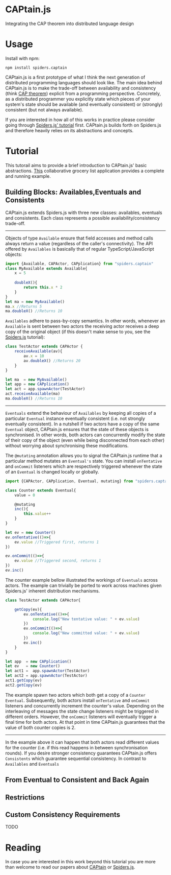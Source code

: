 # CAPtain.js
Integrating the CAP theorem into distributed language design

# Usage
Install with npm:
```
npm install spiders.captain
```
CAPtain.js is a first prototype of what I think the next generation of distributed programming languages should look like.
The main idea behind CAPtain.js is to make the trade-off between availability and consistency (think [CAP theorem](https://en.wikipedia.org/wiki/CAP_theorem)) explicit from a programming perspective.
Concretely, as a distributed programmer you explicitly state which pieces of your system's state should be available (and eventually consistent) or (strongly) consistent (but not always available).

If you are interested in how all of this works in practice please consider going through [Spiders.js' tutorial](https://github.com/myter/Spiders.js) first.
CAPtain.js builds forth on Spiders.js and therefore heavily relies on its abstractions and concepts.
# Tutorial
This tutorail aims to provide a brief introduction to CAPtain.js' basic abstractions.
[This](https://github.com/myter/Myosotis) collaborative grocery list application provides a complete and running example.
## Building Blocks: Availables,Eventuals and Consistents
CAPtain.js extends Spiders.js with three new classes: availables, eventuals and consistents.
Each class represents a possible availability/consistency trade-off.


---
Objects of type `Available` ensure that field accesses and method calls always return a value (regardless of the caller's connectivity).
The API offered by `Availables` is basically that of regular TypeScript/JavaScript objects:
```TypeScript
import {Available, CAPActor, CAPplication} from "spiders.captain"
class MyAvailable extends Available{
    x = 5
    
    doubleX(){
        return this.x * 2
    }
}
let ma = new MyAvailable()
ma.x //Returns 5
ma.doubleX() //Returns 10
```

`Availables` adhere to pass-by-copy semantics. In other words, whenever an `Available` is sent between two actors the receiving actor receives
a deep copy of the original object (if this doesn't make sense to you, see the [Spiders.js](https://github.com/myter/Spiders.js) tutorial):
```TypeScript
class TestActor extends CAPActor {
    receiveAvailable(av){
        av.x = 10
        av.doubleX() //Returns 20
    }
}

let ma  = new MyAvailable()
let app = new CAPplication()
let act = app.spawnActor(TestActor)
act.receiveAvailable(ma)
ma.doubleX() //Returns 10
```

---
`Eventuals` extend the behaviour of `Availables` by keeping all copies of a particular `Eventual` instance eventually consistent (i.e. not strongly eventually consistent).
In a nutshell if two actors have a copy of the same `Eventual` object, CAPtain.js ensures that the state of these objects is synchronised.
In other words, both actors can concurrently modify the state of their copy of the object (even while being disconnected from each other) without worrying about 
synchronising these modifications.

The `@mutating` annotation allows you to signal the CAPtain.js runtime that a particular method mutates an `Eventual's` state.
You can install `onTentative` and `onCommit` listeners which are respectively triggered whenever the state of an `Eventual` is changed locally or globally.
```TypeScript
import {CAPActor, CAPplication, Eventual, mutating} from "spiders.captain";

class Counter extends Eventual{
    value = 0

    @mutating
    inc(){
        this.value++
    }
}

let ev = new Counter()
ev.onTentative(()=>{
    ev.value //Triggered first, returns 1
})

ev.onCommit(()=>{
    ev.value //Triggered second, returns 1
})
ev.inc()
```

The counter example bellow illustrated the workings of `Eventuals` across actors.
The example can trivially be ported to work across machines given Spiders.js' inherent distribution mechanisms.
```TypeScript
class TestActor extends CAPActor{

    getCopy(ev){
        ev.onTentative(()=>{
            console.log("New tentative value: " + ev.value)
        })
        ev.onCommit(()=>{
            console.log("New committed value: " + ev.value)
        })
        ev.inc()
    }
}

let app  = new CAPplication()
let ev   = new Counter()
let act1 =  app.spawnActor(TestActor)
let act2 = app.spawnActor(TestActor)
act1.getCopy(ev)
act2.getCopy(ev)
```
The example spawn two actors which both get a copy of a `Counter` `Eventual`.
Subsequently, both actors install `onTentative` and `onCommit` listeners and concurrently increment the counter's value.
Depending on the interleaving of messages the state change listeners might be triggered in different orders. 
However, the `onCommit` listeners will eventually trigger a final time for both actors.
At that point in time CAPtain.js guarantees that the value of both counter copies is 2.

---

In the example above it can happen that both actors read different values for the counter (i.e. if this read happens in between synchronisation rounds).
If you desire stronger consistency guarantees CAPtain.js offers `Consistents` which guarantee sequential consistency.
In contrast to `Availables` and `Eventuals` 
## From Eventual to Consistent and Back Again
## Restrictions
## Custom Consistency Requirements
TODO
# Reading
In case you are interested in this work beyond this tutorial you are more than welcome to read our papers about [CAPtain](TODO) or [Spiders.js](TODO).
